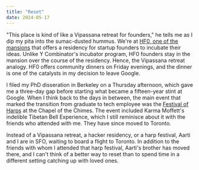 ```yaml
---
title: "Reset"
date: 2024-05-17
---
```


"This place is kind of like a Vipassana retreat for founders," he tells me as
I dip my pita into the sumac-dusted hummus. We're at 
[HF0, one of the mansions](https://www.nytimes.com/2023/05/31/magazine/ai-start-up-accelerator-san-francisco.html)
that offers a residency for startup founders to incubate their ideas.
Unlike Y Combinator's incubator program, HF0 founders stay in the mansion
over the course of the residency. Hence, the Vipassana retreat analogy. HF0
offers community dinners on Friday evenings, and the dinner is one of the 
catalysts in my decision to leave Google.

I filed my PhD disseration in Berkeley on a Thursday afternoon, which gave me
a three-day gap before starting what became a fifteen-year stint at Google.
 When I think back to the days in between, the main event that marked the
 transition from graduate to tech employee was the
[Festival of Harps](https://www.eastbaytimes.com/2009/09/26/oakland-harp-festival-spotlights-the-classical-instrument/)
at the Chapel of the Chimes. The event included Karma Moffett's indelible
Tibetan Bell Experience, which I still reminisce about it with the friends who
attended with me. They have since moved to Toronto.

Instead of a Vipassana retreat, a hacker residency, or a harp festival, Aarti 
and I are in SFO, waiting to board a flight to Toronto. In addition to the
friends with whom I attended that harp festival, Aarti's brother has moved
there, and I can't think of a better way to reset than to spend time in a
different setting catching up with loved ones. 
